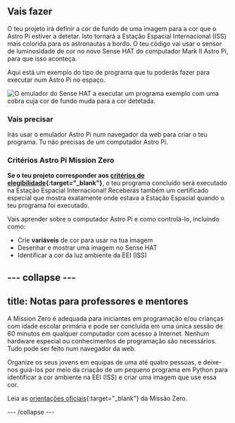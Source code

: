 ## Vais fazer

O teu projeto irá definir a cor de fundo de uma imagem para a cor que o Astro Pi estiver a detetar. Isto tornará a Estação Espacial Internacional (ISS) mais colorida para os astronautas a bordo. O teu código vai usar o sensor de luminosidade de cor no novo Sense HAT do computador Mark II Astro Pi, para que isso aconteça.

Aqui está um exemplo do tipo de programa que tu poderás fazer para executar num Astro Pi no espaço.

![O emulador do Sense HAT a executar um programa exemplo com uma cobra cuja cor de fundo muda para a cor detetada.](images/finished.gif)

### Vais precisar

Irás usar o emulador Astro Pi num navegador da web para criar o teu programa. Tu não precisas de um computador Astro Pi.

### Critérios Astro Pi Mission Zero

**Se o teu projeto corresponder aos [critérios de elegibilidade](https://astro-pi.org/pt/mission-zero/eligibility){:target="_blank"}**, o teu programa concluído será executado na Estação Espacial Internacional! Receberás também um certificado especial que mostra exatamente onde estava a Estação Espacial quando o teu programa foi executado.

Vais aprender sobre o computador Astro Pi e como controlá-lo, incluindo como:
+ Crie **variáveis** de cor para usar na tua imagem
+ Desenhar e mostrar uma imagem no Sense HAT
+ Identificar a cor da luz ambiente da EEI (ISS)

--- collapse ---
---
title: Notas para professores e mentores
---

A Mission Zero é adequada para iniciantes em programação e/ou crianças com idade escolar primária e pode ser concluída em uma única sessão de 60 minutos em qualquer computador com acesso à Internet. Nenhum hardware especial ou conhecimentos de programação são necessários. Tudo pode ser feito num navegador da web.

Organize os seus jovens em equipas de uma até quatro pessoas, e deixe-nos guiá-los por meio da criação de um pequeno programa em Python para identificar a cor ambiente na EEI (ISS) e criar uma imagem que use essa cor.

Leia as [orientações oficiais](https://astro-pi.org/mission-zero/guidelines){:target="_blank"} da Missão Zero.

--- /collapse ---
